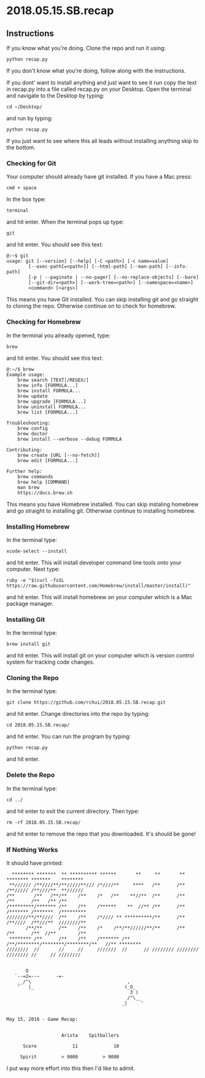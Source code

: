 # 2018.05.15.SB.recap

## Instructions
If you know what you're doing. Clone the repo and run it using:

    python recap.py

If you don't know what you're doing, follow along with the instructions.

If you dont' want to install anything and just want to see it run copy the text in recap.py into a file called recap.py on your Desktop. Open the terminal and navigate to the Desktop by typing:

    cd ~/Desktop/

and run by typing:

    python recap.py

If you just want to see where this all leads without installing anything skip to the bottom.

### Checking for Git
Your computer should already have git installed. If you have a Mac press:

    cmd + space

In the box type:

    terminal

and hit enter. When the terminal pops up type:

    git

and hit enter. You should see this text:

    @:~$ git
    usage: git [--version] [--help] [-C <path>] [-c name=value]
            [--exec-path[=<path>]] [--html-path] [--man-path] [--info-path]
            [-p | --paginate | --no-pager] [--no-replace-objects] [--bare]
            [--git-dir=<path>] [--work-tree=<path>] [--namespace=<name>]
            <command> [<args>]

This means you have Git installed. You can skip installing git and go straight to cloning the repo. Otherwise continue on to check for homebrew.

### Checking for Homebrew
In the terminal you already opened, type:

    brew

and hit enter. You should see this text:

    @:~/$ brew
    Example usage:
        brew search [TEXT|/REGEX/]
        brew info [FORMULA...]
        brew install FORMULA...
        brew update
        brew upgrade [FORMULA...]
        brew uninstall FORMULA...
        brew list [FORMULA...]

    Troubleshooting:
        brew config
        brew doctor
        brew install --verbose --debug FORMULA

    Contributing:
        brew create [URL [--no-fetch]]
        brew edit [FORMULA...]

    Further help:
        brew commands
        brew help [COMMAND]
        man brew
        https://docs.brew.sh

This means you have Homebrew installed. You can skip instaling homebrew and go straight to installing git. Otherwise continue to installing homebrew.

### Installing Homebrew
In the terminal type:

    xcode-select --install

and hit enter. This will install developer command line tools onto your computer. Next type:

    ruby -e "$(curl -fsSL https://raw.githubusercontent.com/Homebrew/install/master/install)"

and hit enter. This will install homebrew on your computer which is a Mac package manager.

### Installing Git
In the terminal type:

    brew install git

and hit enter. This will install git on your computer which is version control system for tracking code changes.

### Cloning the Repo
In the terminal type:

    git clone https://github.com/rchui/2018.05.15.SB.recap.git

and hit enter. Change directories into the repo by typing:

    cd 2018.05.15.SB.recap/

and hit enter. You can run the program by typing:

    python recap.py

and hit enter.

### Delete the Repo
In the terminal type:

    cd ../

and hit enter to exit the current directory. Then type:

    rm -rf 2018.05.15.SB.recap/

and hit enter to remove the repo that you downloaded. It's should be gone!

### If Nothing Works
It should have printed:

      ******** *******  ** ********** ******       **     **       **       ******** *******    ********
     **////// /**////**/**/////**/// /*////**     ****   /**      /**      /**///// /**////**  **////// 
    /**       /**   /**/**    /**    /*   /**    **//**  /**      /**      /**      /**   /** /**       
    /*********/******* /**    /**    /******    **  //** /**      /**      /******* /*******  /*********
    ////////**/**////  /**    /**    /*//// ** **********/**      /**      /**////  /**///**  ////////**
           /**/**      /**    /**    /*    /**/**//////**/**      /**      /**      /**  //**        /**
     ******** /**      /**    /**    /******* /**     /**/********/********/********/**   //** ******** 
    ////////  //       //     //     ///////  //      // //////// //////// //////// //     // ////////  


           O
       `--=2=--~      -=-
        __/"\                                   ,
        '   |_                                 (_O_
                                                 3 )
                                                /"\__
                                              _|     '


    May 15, 2018 - Game Recap:


                        Arista    Spitballers

          Score             11             10

         Spirit         > 9000         > 9000

I put way more effort into this then I'd like to admit.